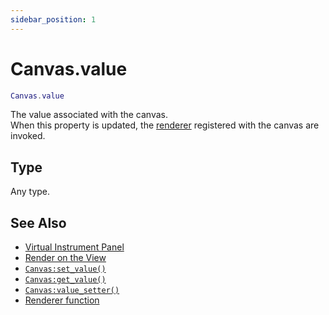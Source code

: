 ```yaml
---
sidebar_position: 1
---
```


# Canvas.value
```lua
Canvas.value
```
The value associated with the canvas.<br/>
When this property is updated, the [renderer](/libs/mapper/RENDER) registered with the canvas are invoked.

## Type
Any type.

## See Also
- [Virtual Instrument Panel](/guide/virtual_instrument_panel)
- [Render on the View](/guide/virtual_instrument_panel#render-on-the-view)
- [`Canvas:set_value()`](/libs/mapper/Canvas/Canvas-set_value)
- [`Canvas:get_value()`](/libs/mapper/Canvas/Canvas-get_value)
- [`Canvas:value_setter()`](/libs/mapper/Canvas/Canvas-value_setter)
- [Renderer function](/libs/mapper/RENDER)
